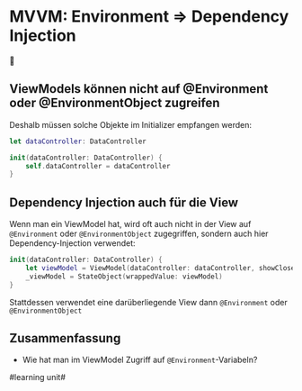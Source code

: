 # MVVM: Environment  =\> Dependency Injection
💉

## ViewModels können nicht auf @Environment oder @EnvironmentObject zugreifen

Deshalb müssen solche Objekte im Initializer empfangen werden:

```swift
let dataController: DataController

init(dataController: DataController) {
    self.dataController = dataController
}
```

## Dependency Injection auch für die View

Wenn man ein ViewModel hat, wird oft auch nicht in der View auf `@Environment` oder `@EnvironmentObject` zugegriffen, sondern auch hier Dependency-Injection verwendet:

```swift
init(dataController: DataController) {
    let viewModel = ViewModel(dataController: dataController, showClosedProjects: true)
    _viewModel = StateObject(wrappedValue: viewModel)
}
```

Stattdessen verwendet eine darüberliegende View dann `@Environment` oder `@EnvironmentObject`

## Zusammenfassung
- Wie hat man im ViewModel Zugriff auf `@Environment`-Variabeln?

#learning unit#